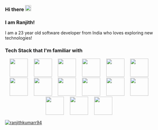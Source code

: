 ### Hi there <img src="https://user-images.githubusercontent.com/42378118/110234147-e3259600-7f4e-11eb-95be-0c4047144dea.gif" width="20">
### I am Ranjith!

<p>I am a 23 year old software developer from India who loves exploring new technologies!</p>

### Tech Stack that I'm familiar with
<p align='center'>
  <img src='https://www.svgrepo.com/show/452092/react.svg' height='60px'>&nbsp&nbsp&nbsp&nbsp;
  <img src='https://www.svgrepo.com/show/354048/material-ui.svg' height='60px'>&nbsp&nbsp&nbsp&nbsp;
  <img src='https://www.svgrepo.com/show/349540/typescript.svg' height='60px'>&nbsp&nbsp&nbsp&nbsp;
  <img src='https://www.svgrepo.com/show/349419/javascript.svg' height='60px'>&nbsp&nbsp&nbsp&nbsp;
  <img src='https://www.svgrepo.com/show/349402/html5.svg' height='60px'>&nbsp&nbsp&nbsp&nbsp;
  <img src='https://www.svgrepo.com/show/349330/css3.svg' height='60px'>&nbsp&nbsp&nbsp&nbsp;
  <img src='https://www.svgrepo.com/show/354119/nodejs-icon.svg' height='60px'>&nbsp&nbsp&nbsp&nbsp;
  <img src='https://www.vectorlogo.zone/logos/expressjs/expressjs-ar21.png' height='60px'>&nbsp&nbsp&nbsp&nbsp;
  <img src='https://www.svgrepo.com/show/452234/java.svg' height='60px'>&nbsp&nbsp&nbsp&nbsp;
  <img src='https://img.icons8.com/?size=96&id=90519&format=png' height='60px'>&nbsp&nbsp&nbsp&nbsp;
  <img src='https://www.svgrepo.com/show/448221/docker.svg' height='60px'>&nbsp&nbsp&nbsp&nbsp;
  <img src='https://www.svgrepo.com/show/448233/kubernetes.svg' height='60px'>&nbsp&nbsp&nbsp&nbsp;
  <img src='https://icon.icepanel.io/Technology/svg/Argo-CD.svg' height='60px'>&nbsp&nbsp&nbsp&nbsp;
  <img src='https://www.svgrepo.com/show/452210/git.svg' height='60px'>&nbsp&nbsp&nbsp&nbsp;
  <img src='https://www.svgrepo.com/show/373965/pgsql.svg' height='60px'>&nbsp&nbsp&nbsp&nbsp;
</p>

<a href="https://github.com/ranjithkumarr94">
  <img src="https://komarev.com/ghpvc/?username=ranjithkumarr94&label=Views&color=blue&style=plastic" alt="ranjithkumarr94" />
</a>
